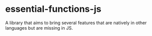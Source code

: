 # essential-functions-js
A library that aims to bring several features that are natively in other languages but are missing in JS.
